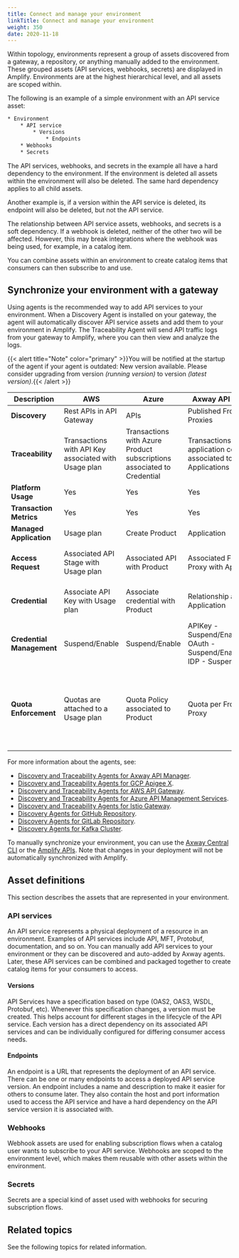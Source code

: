 ```yaml
---
title: Connect and manage your environment
linkTitle: Connect and manage your environment
weight: 350
date: 2020-11-18
---
```

Within topology, environments represent a group of assets discovered from a gateway, a repository, or anything manually added to the environment. These grouped assets (API services, webhooks, secrets) are displayed in Amplify. Environments are at the highest hierarchical level, and all assets are scoped within.

The following is an example of a simple environment with an API service asset:

```txt
* Environment
    * API service
        * Versions
            * Endpoints
    * Webhooks
    * Secrets
```

The API services, webhooks, and secrets in the example all have a hard dependency to the environment. If the environment is deleted all assets within the environment will also be deleted. The same hard dependency applies to all child assets.

Another example is, if a version within the API service is deleted, its endpoint will also be deleted, but not the API service.

The relationship between API service assets, webhooks, and secrets is a soft dependency. If a webhook is deleted, neither of the other two will be affected. However, this may break integrations where the webhook was being used, for example, in a catalog item.

You can combine assets within an environment to create catalog items that consumers can then subscribe to and use.

## Synchronize your environment with a gateway

Using agents is the recommended way to add API services to your environment. When a Discovery Agent is installed on your gateway, the agent will automatically discover API service assets and add them to your environment in Amplify. The Traceability Agent will send API traffic logs from your gateway to Amplify, where you can then view and analyze the logs.

{{< alert title="Note" color="primary" >}}You will be notified at the startup of the agent if your agent is outdated: New version available. Please consider upgrading from version *(running version)* to version *(latest version)*.{{< /alert >}}

| Description | AWS | Azure | Axway API Gateway | Istio | Mulesoft | Apigee |
|-------------|-----|-------|-------------------|-------|----------|--------|
| **Discovery** | Rest APIs in API Gateway | APIs | Published Frontend Proxies | Virtual Services | APIs | API Products / Proxies |
| **Traceability** | Transactions with API Key associated with Usage plan | Transactions with Azure Product subscriptions associated to Credential | Transactions with application content associated to Managed Applications | Transactions with OAuth client content associated to Credential | Not implemented yet | API Usage Statistics |
| **Platform Usage** | Yes | Yes | Yes | Yes | No  | Yes |
| **Transaction Metrics** | Yes | Yes | Yes | Yes | No  | No |
| **Managed Application** | Usage plan | Create Product | Application | N/A | Client App | Application |
| **Access Request** | Associated API Stage with Usage plan | Associated API with Product | Associated Frontend Proxy with Application | N/A | Associated Client App with Contract | Products associated to Application |
| **Credential** | Associate API Key with Usage plan | Associate credential with Product | Relationship added in Application | AuthorizationPolicy to allow access based on matching claim and ClientID | Associate credentials with Client Application | Associate credentials with Application |
| **Credential Management** | Suspend/Enable | Suspend/Enable | APIKey - Suspend/Enable <br />OAuth - Suspend/Enable/Rotate <br />IDP - Suspend/Enable | Not implemented yet | Rotate | Suspend/Enable |
| **Quota Enforcement** | Quotas are attached to a Usage plan | Quota Policy associated to Product | Quota per Frontend Proxy | Envoy Filters | SLA contracts | For Products, a Quota is associated to the Product. For Proxies, we create a product with an associated Quota |

For more information about the agents, see:

* [Discovery and Traceability Agents for Axway API Manager](/docs/connect_manage_environ/connect_api_manager/).
* [Discovery and Traceability Agents for GCP Apigee X](/docs/connect_manage_environ/connect_apigee_x/).
* [Discovery and Traceability Agents for AWS API Gateway](/docs/connect_manage_environ/connect_aws_gateway/).
* [Discovery and Traceability Agents for Azure API Management Services](/docs/connect_manage_environ/connect_azure_gateway/).
* [Discovery and Traceability Agents for Istio Gateway](/docs/connect_manage_environ/mesh_management/).
* [Discovery Agents for GitHub Repository](/docs/connect_manage_environ/connect_github_repository/).
* [Discovery Agents for GitLab Repository](/docs/connect_manage_environ/connect_gitlab_repository/).
* [Discovery Agents for Kafka Cluster](/docs/connect_manage_environ/connect_kafka_cluster/).

To manually synchronize your environment, you can use the [Axway Central CLI](/docs/integrate_with_central/cli_central/cli_environments) or the [Amplify APIs](https://apicentral.axway.com/apis/docs). Note that changes in your deployment will not be automatically synchronized with Amplify.

## Asset definitions

This section describes the assets that are represented in your environment.

### API services

An API service represents a physical deployment of a resource in an environment. Examples of API services include API, MFT, Protobuf, documentation, and so on. You can manually add API services to your environment or they can be discovered and auto-added by Axway agents. Later, these API services can be combined and packaged together to create catalog items for your consumers to access.

#### Versions

API Services have a specification based on type (OAS2, OAS3, WSDL, Protobuf, etc). Whenever this specification changes, a version must be created. This helps account for different stages in the lifecycle of the API service. Each version has a direct dependency on its associated API services and can be individually configured for differing consumer access needs.

#### Endpoints

An endpoint is a URL that represents the deployment of an API service. There can be one or many endpoints to access a deployed API service version. An endpoint includes a name and description to make it easier for others to consume later. They also contain the host and port information used to access the API service and have a hard dependency on the API service version it is associated with.

### Webhooks

Webhook assets are used for enabling subscription flows when a catalog user wants to subscribe to your API service. Webhooks are scoped to the environment level, which makes them reusable with other assets within the environment.

### Secrets

Secrets are a special kind of asset used with webhooks for securing subscription flows.

## Related topics

See the following topics for related information.
